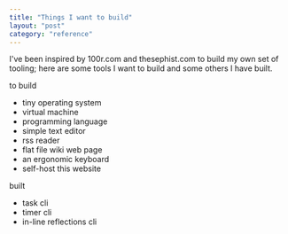 ```yaml
---
title: "Things I want to build"
layout: "post"
category: "reference"
---
```


I've been inspired by 100r.com and thesephist.com to build my
own set of tooling; here are some tools I want to build
and some others I have built.

to build

- tiny operating system
- virtual machine
- programming language
- simple text editor
- rss reader
- flat file wiki web page
- an ergonomic keyboard
- self-host this website

built

- task cli
- timer cli
- in-line reflections cli
